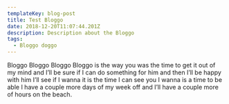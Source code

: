 ```yaml
---
templateKey: blog-post
title: Test Bloggo
date: 2018-12-20T11:07:44.201Z
description: Description about the Bloggo
tags:
  - Bloggo doggo
---
```

Bloggo Bloggo Bloggo Bloggo is the way you was the time to get it out of my mind and I’ll be sure if I can do something for him and then I’ll be happy with him I’ll see if I wanna it is the time I can see you I wanna is a time to be able I have a couple more days of my week off and I’ll have a couple more of hours on the beach.
